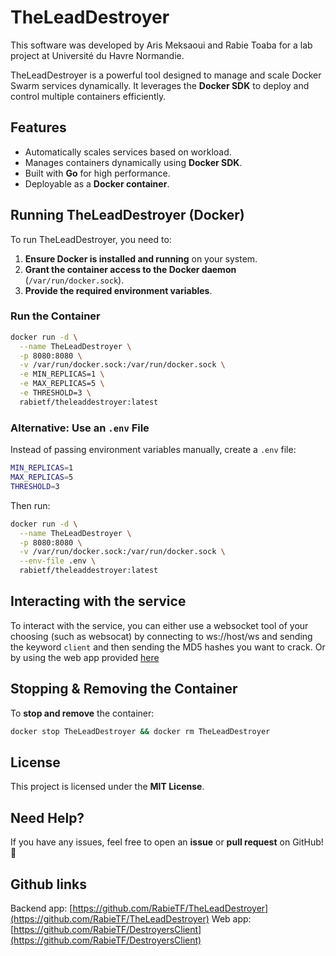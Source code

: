# TheLeadDestroyer
This software was developed by Aris Meksaoui and Rabie Toaba for a lab project at Université du Havre Normandie.

TheLeadDestroyer is a powerful tool designed to manage and scale Docker Swarm services dynamically. It leverages the **Docker SDK** to deploy and control multiple containers efficiently.

## Features
- Automatically scales services based on workload.
- Manages containers dynamically using **Docker SDK**.
- Built with **Go** for high performance.
- Deployable as a **Docker container**.

## Running TheLeadDestroyer (Docker)
To run TheLeadDestroyer, you need to:
1. **Ensure Docker is installed and running** on your system.
2. **Grant the container access to the Docker daemon** (`/var/run/docker.sock`).
3. **Provide the required environment variables**.

### Run the Container
```sh
docker run -d \
  --name TheLeadDestroyer \
  -p 8080:8080 \
  -v /var/run/docker.sock:/var/run/docker.sock \
  -e MIN_REPLICAS=1 \
  -e MAX_REPLICAS=5 \
  -e THRESHOLD=3 \
  rabietf/theleaddestroyer:latest
```

### Alternative: Use an `.env` File
Instead of passing environment variables manually, create a `.env` file:
```sh
MIN_REPLICAS=1
MAX_REPLICAS=5
THRESHOLD=3
```

Then run:
```sh
docker run -d \
  --name TheLeadDestroyer \
  -p 8080:8080 \
  -v /var/run/docker.sock:/var/run/docker.sock \
  --env-file .env \
  rabietf/theleaddestroyer:latest
```

## Interacting with the service

To interact with the service, you can either use a websocket tool of your choosing (such as websocat) by connecting to ws://host/ws and sending the keyword `client` and then sending the MD5 hashes you want to crack.
Or by using the web app provided [here](https://github.com/RabieTF/DestroyersClient)

## Stopping & Removing the Container
To **stop and remove** the container:
```sh
docker stop TheLeadDestroyer && docker rm TheLeadDestroyer
```

## License
This project is licensed under the **MIT License**.

## Need Help?
If you have any issues, feel free to open an **issue** or **pull request** on GitHub! 🚀

## Github links

Backend app: [https://github.com/RabieTF/TheLeadDestroyer](https://github.com/RabieTF/TheLeadDestroyer)
Web app: [https://github.com/RabieTF/DestroyersClient](https://github.com/RabieTF/DestroyersClient)

